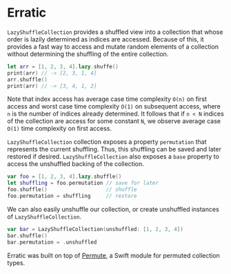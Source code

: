 # Erratic

`LazyShuffleCollection` provides a shuffled view into a collection that whose order is lazily determined as indices are accessed. Because of this, it provides a fast way to access and mutate random elements of a collection without determining the shuffling of the entire collection.
```swift
let arr = [1, 2, 3, 4].lazy.shuffe()
print(arr) // -> [2, 3, 1, 4]
arr.shuffle()
print(arr) // -> [3, 4, 1, 2]
```
Note that index access has average case time complexity `O(n)` on first access and worst case time complexity `O(1)` on subsequent access, where `n` is the number of indices already determined. It follows that if `n < N` indices of the collection are access for some constant `N`, we observe average case `O(1)` time complexity on first access.

`LazyShuffleCollection` collection exposes a property `permutation` that represents the current shuffling. Thus, this shuffling can be saved and later restored if desired. `LazyShuffleCollection` also exposes a `base` property to access the unshuffled backing of the collection.
```swift
var foo = [1, 2, 3, 4].lazy.shuffle()
let shuffling = foo.permutation // save for later
foo.shuffle()                   // shuffle
foo.permutation = shuffling     // restore
```

We can also easily unshuffle our collection, or create unshuffled instances of `LazyShuffleCollection`.
```swift
var bar = LazyShuffleCollection(unshuffled: [1, 2, 3, 4])
bar.shuffle()
bar.permutation = .unshuffled
```

Erratic was built on top of [Permute](https://github.com/JadenGeller/Permute), a Swift module for permuted collection types.
